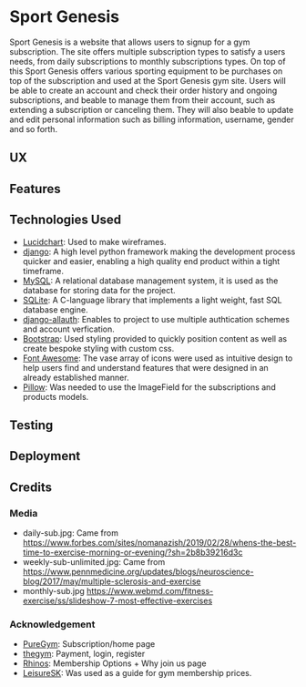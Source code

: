 # Sport Genesis

Sport Genesis is a website that allows users to signup for a gym subscription. The site offers multiple subscription types to satisfy a users needs, from daily subscriptions to monthly subscriptions types.
On top of this Sport Genesis offers various sporting equipment to be purchases on top of the subscription and used at the Sport Genesis gym site. Users will be able to create an account and check their order
history and ongoing subscriptions, and beable to manage them from their account, such as extending a subscription or canceling them. They will also beable to update and edit personal information such as billing
information, username, gender and so forth. 

## UX

## Features

## Technologies Used
* [Lucidchart](https://lucidchart.zendesk.com/hc/en-us): Used to make wireframes.
* [django](https://www.djangoproject.com/): A high level python framework making the development process quicker and easier, enabling a high quality end product within a tight timeframe.
* [MySQL](https://www.mysql.com/): A relational database management system, it is used as the database for storing data for the project.
* [SQLite](https://www.sqlite.org/index.html): A C-language library that implements a light weight, fast SQL database engine.
* [django-allauth](https://django-allauth.readthedocs.io/en/latest/): Enables to project to use multiple authtication schemes and account verfication.
* [Bootstrap](https://getbootstrap.com/): Used styling provided to quickly position content as well as create bespoke styling with custom css.
* [Font Awesome](https://fontawesome.com/): The vase array of icons were used as intuitive design to help users find and understand features that were designed in an already established manner. 
* [Pillow](https://pillow.readthedocs.io/en/stable/): Was needed to use the ImageField for the subscriptions and products models.

## Testing

## Deployment

## Credits

### Media

* daily-sub.jpg: Came from https://www.forbes.com/sites/nomanazish/2019/02/28/whens-the-best-time-to-exercise-morning-or-evening/?sh=2b8b39216d3c
* weekly-sub-unlimited.jpg: Came from https://www.pennmedicine.org/updates/blogs/neuroscience-blog/2017/may/multiple-sclerosis-and-exercise
* monthly-sub.jpg https://www.webmd.com/fitness-exercise/ss/slideshow-7-most-effective-exercises

### Acknowledgement

* [PureGym](https://www.puregym.com/membership-options/): Subscription/home page
* [thegym](https://www.thegymgroup.com/login/): Payment, login, register
* [Rhinos](https://www.rhinosgymnasium.co.uk/): Membership Options + Why join us page
* [LeisureSK](https://www.leisuresk.co.uk/membership-and-offers): Was used as a guide for gym membership prices.